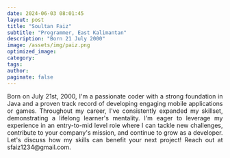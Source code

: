 ```yaml
---
date: 2024-06-03 08:01:45
layout: post
title: "Soultan Faiz"
subtitle: "Programmer, East Kalimantan"
description: "Born 21 July 2000"
image: /assets/img/paiz.png
optimized_image:
category:
tags:
author:
paginate: false
---
```

<div class="custom-container">
<div style="text-align: justify;">
Born on July 21st, 2000, I'm a passionate coder with a strong foundation in Java and a proven track record of developing engaging mobile applications or games.  Throughout my career, I've consistently expanded my skillset, demonstrating a lifelong learner's mentality.  I'm eager to leverage my experience in an entry-to-mid level role where I can tackle new challenges, contribute to your company's mission, and continue to grow as a developer.  Let's discuss how my skills can benefit your next project! Reach out at sfaiz1234@gmail.com.
</div>
</div>